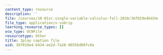 ```yaml
---
content_type: resource
description: ''
file: /courses/18-01sc-single-variable-calculus-fall-2010/36f019e4b434ee2d7a289055bd88fc8a_MK_0QHbUnIA.srt
file_type: application/x-subrip
learning_resource_types: []
ocw_type: OCWFile
resourcetype: Other
title: 3play caption file
uid: 36f019e4-b434-ee2d-7a28-9055bd88fc8a
---
```

